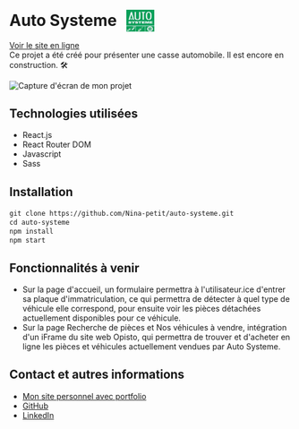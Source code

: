 # Auto Systeme <img src="./src/assets/logo-auto-systeme-min.jpg" alt="Logo de mon projet" width="50" style="position: relative; margin-left: 10px; top: 10px;"/>

[Voir le site en ligne](https://auto-systeme-152c0b3c108d.herokuapp.com)\
Ce projet a été créé pour présenter une casse automobile. Il est encore en construction. 🛠️

![Capture d'écran de mon projet](./src/assets/screenshot.png)

## Technologies utilisées

- React.js
- React Router DOM
- Javascript
- Sass

## Installation

```
git clone https://github.com/Nina-petit/auto-systeme.git
cd auto-systeme
npm install
npm start
```

## Fonctionnalités à venir

- Sur la page d'accueil, un formulaire permettra à l'utilisateur.ice d'entrer sa plaque d'immatriculation, ce qui permettra de détecter à quel type de véhicule elle correspond, pour ensuite voir les pièces détachées actuellement disponibles pour ce véhicule.
- Sur la page Recherche de pièces et Nos véhicules à vendre, intégration d'un iFrame du site web Opisto, qui permettra de trouver et d'acheter en ligne les pièces et véhicules actuellement vendues par Auto Systeme.

## Contact et autres informations

- [Mon site personnel avec portfolio](https://nina-petit.herokuapp.com)
- [GitHub](https://www.linkedin.com/in/nina-petit-80b3b2190/)
- [LinkedIn](https://www.linkedin.com/in/nina-petit-80b3b2190/)
